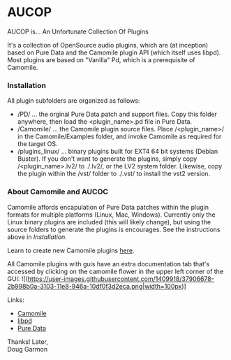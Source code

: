 # AUCOP

AUCOP is...
An Unfortunate Collection Of Plugins

It's a collection of OpenSource audio plugins, which are (at inception) based on Pure Data and the Camomile plugin API (which itself uses libpd). Most plugins are based on "Vanilla" Pd, which is a prerequisite of Camomile.

### Installation
All plugin subfolders are organized as follows:

- /PD/ ... the orginal Pure Data patch and support files. Copy this folder anywhere, then load the <plugin_name>.pd file in Pure Data.
- /Camomile/ ... the Camomile plugin source files. Place /<plugin_name>/ in the Camomile/Examples folder, and invoke Camomile as required for the target OS.
- /plugins_linux/ ... binary plugins built for EXT4 64 bit systems (Debian Buster). If you don't want to generate the plugins, simply copy /<plugin_name>.lv2/ to ./.lv2/, or the LV2 system folder. Likewise, copy the plugin within the /vst/ folder to ./.vst/ to install the vst2 version.

### About Camomile and AUCOC

Camomile affords encapulation of Pure Data patches within the plugin formats for multiple platforms (Linux, Mac, Windows). Currently only the Linux binary plugins are included (this will likely change), but using the source folders to generate the plugins is encourages. See the instructions above in *Installation*.

Learn to create new Camomile plugins [here](https://github.com/pierreguillot/Camomile/wiki/How-to-create-new-plugins).

All Camomile plugins with guis have an extra documentation tab that's accessed by clicking on the camomile flower in the upper left corner of the GUI:
![(https://user-images.githubusercontent.com/1409918/37906678-2b998b0a-3103-11e8-946a-10df0f3d2eca.png|width=100px)]

Links:

- [Camomile](https://github.com/pierreguillot/Camomile)
- [libpd](https://github.com/libpd)
- [Pure Data](https://puredata.info/)

Thanks! Later,   
Doug Garmon
